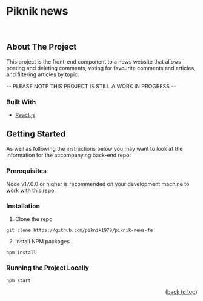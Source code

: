 # Piknik news
<br />

<div align="center">
<!--   <p align="center">
    <a href="">View Demo</a>
  </p> -->
</div>

## About The Project
This project is the front-end component to a news website that allows posting and deleting comments, voting for favourite comments and articles, and filtering articles by topic.

-- PLEASE NOTE THIS PROJECT IS STILL A WORK IN PROGRESS --
### Built With

* [React.js](https://reactjs.org/)

<!-- GETTING STARTED -->

##  Getting Started
As well as following the instructions below you may want to look at the information for the accompanying back-end repo:

###  Prerequisites

Node v17.0.0 or higher is recommended on your development machine to work with this repo.

###  Installation

1. Clone the repo
  ```
  git clone https://github.com/piknik1979/piknik-news-fe
  ``` 
2. Install NPM packages
  ```
  npm install
  ```
###  Running the Project Locally
  ```
  npm start
  ```

   
<p align="right">(<a href="#top">back to top</a>)</p>
